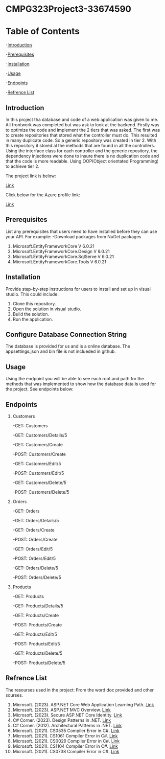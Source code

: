 # CMPG323Project3-33674590

# Table of Contents
 -[Introduction](#Introduction)
 
 -[Prerequisites](#prerequisites)
 
 -[Installation](#installation)
 
 -[Usage](#usage)
 
-[Endpoints](#endpoints)

-[Refrence List](#Refrence)
    
## Introduction
In this project tha database and code of a web application was given to me. All frontwork was completed but was ask to look at the backend. Firstly was to optimize the code and implement the 2 tiers that was asked. The first was to create repositories that stored what the controller must do. This resulted in many duplicate code. So a generic repository was created in tier 2. With this repository it stored al the methods that are found in all the controllers. Using the interface class for each controller and the generic repository, the dependency injections were done to insure there is no duplication code and that the code is more readable. Using OOP(Object orientated Programming) to achieve tier 2.

The project link is below:

[Link]( https://ecopowerlogistics20230920003952.azurewebsites.net/)


Click below for the Azure profile link:


[Link]( https://portal.azure.com/#@nwuac.onmicrosoft.com/resource/subscriptions/7a703948-d81e-4731-917f-de4fcf2080a6/resourceGroups/rgP2App/overview](https://portal.azure.com/?Microsoft_Azure_Education_correlationId=b7ecfcc0-eea4-402d-a37f-9df854253939&Microsoft_Azure_Education_newA4E=true&Microsoft_Azure_Education_asoSubGuid=7a703948-d81e-4731-917f-de4fcf2080a6#@nwuac.onmicrosoft.com/resource/subscriptions/7a703948-d81e-4731-917f-de4fcf2080a6/resourceGroups/rgP2App/overview))

## Prerequisites

List any prerequisites that users need to have installed before they can use your API. For example:
-Download packages from NuGet packages
1. Microsoft.EntityFrameworkCore  V 6.0.21
2. Microsoft.EntityFrameworkCore.Design V 6.0.21
3. Microsoft.EntityFrameworkCore.SqlServe V 6.0.21
4. Microsoft.EntityFrameworkCore.Tools V 6.0.21

## Installation

Provide step-by-step instructions for users to install and set up in visual studio. This could include:

1. Clone this repository.
2. Open the solution in visual studio.
3. Build the solution.
4. Run the application.

## Configure Database Connection String
The database is provided for us and is a online database. The appsettings.json and bin file is not inclueded in github.

## Usage
  Using the endpoint you will be able to see each root and path for the methods that was implemented to show how the database data is used for the project. See endpoints below:
## Endpoints
1. Customers
   
   -GET: Customers
   
   -GET: Customers/Details/5
   
   -GET: Customers/Create

   -POST: Customers/Create

   -GET: Customers/Edit/5

   -POST: Customers/Edit/5

   -GET: Customers/Delete/5

   -POST: Customers/Delete/5
   

2. Orders

   -GET: Orders
   
   -GET: Orders/Details/5
   
   -GET: Orders/Create

   -POST: Orders/Create

   -GET: Orders/Edit/5

   -POST: Orders/Edit/5

   -GET: Orders/Delete/5

   -POST: Orders/Delete/5

3. Products

   -GET: Products
   
   -GET: Products/Details/5
   
   -GET: Products/Create

   -POST: Products/Create

   -GET: Products/Edit/5

   -POST: Products/Edit/5

   -GET: Products/Delete/5

   -POST: Products/Delete/5

## Refrence List
The resourses used in the project:
From the word doc provided and other sourses.
  1. Microsoft. (2023). ASP.NET Core Web Application Learning Path. [Link](https://learn.microsoft.com/en-us/training/paths/aspnet-core-web-app/)
  2. Microsoft. (2023). ASP.NET MVC Overview.  [Link](https://learn.microsoft.com/en-us/aspnet/mvc/overview/older-versions-1/overview/asp-net-mvc-overview/)
  3. Microsoft. (2023). Secure ASP.NET Core Identity. [Link](https://learn.microsoft.com/en-us/training/modules/secure-aspnet-core-identity/)
  4. C# Corner. (2023). Design Patterns in .NET. [Link](https://www.c-sharpcorner.com/UploadFile/bd5be5/design-patterns-in-net/)
  5. C# Corner. (2012). Architectural Patterns in .NET. [Link](https://www.c-sharpcorner.com/uploadfile/babu_2082/architectural-patterns-in-net/)
  6. Microsoft. (2021). CS0535 Compiler Error in C#. [Link](https://learn.microsoft.com/en-us/dotnet/csharp/misc/cs0535)
  7. Microsoft. (2021). CS1061 Compiler Error in C#. [Link](https://learn.microsoft.com/en-us/dotnet/csharp/language-reference/compiler-messages/cs1061)
  8. Microsoft. (2021). CS0029 Compiler Error in C#. [Link](https://learn.microsoft.com/en-us/dotnet/csharp/language-reference/compiler-messages/cs0029)
  9. Microsoft. (2021). CS1104 Compiler Error in C#. [Link](https://learn.microsoft.com/en-us/dotnet/csharp/misc/cs1104)
 10. Microsoft. (2021). CS0738 Compiler Error in C#. [Link](https://learn.microsoft.com/en-us/dotnet/csharp/misc/cs0738)







